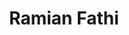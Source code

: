 ---
title: Ramian Fathi
organization: ESRI/ VOST THW
talk: "Digital Volunteers in Disaster Management "
permalink: /speakers/#ramian-fathi
---